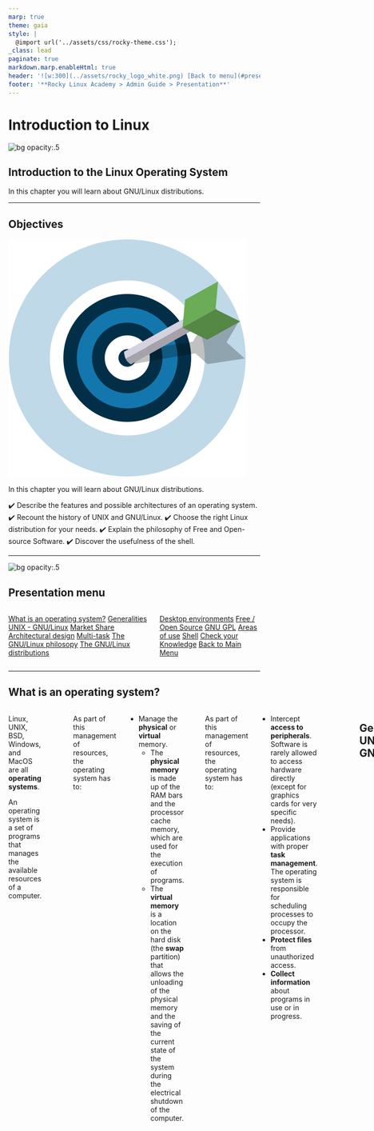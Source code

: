 ```yaml
---
marp: true
theme: gaia
style: |
  @import url('../assets/css/rocky-theme.css');
_class: lead
paginate: true
markdown.marp.enableHtml: true
header: '![w:300](../assets/rocky_logo_white.png) [Back to menu](#presentation-menu)'
footer: '**Rocky Linux Academy > Admin Guide > Presentation**'
---
```


# Introduction to Linux
<!-- markdownlint-disable MD024 -->
![bg opacity:.5](../assets/rocky_linux_logo.svg)

<div class="intro">

## Introduction to the Linux Operating System

</div>

In this chapter you will learn about GNU/Linux distributions.

---

## Objectives

<i class="fa-pull-right fa-4x">![w:200 opacity:50%](./images/objectives.png)</i>

In this chapter you will learn about GNU/Linux distributions.

:heavy_check_mark: Describe the features and possible architectures of an operating system.
:heavy_check_mark: Recount the history of UNIX and GNU/Linux.
:heavy_check_mark: Choose the right Linux distribution for your needs.
:heavy_check_mark: Explain the philosophy of Free and Open-source Software.
:heavy_check_mark: Discover the usefulness of the shell.

---

![bg opacity:.5](../assets/rocky_linux_logo.svg)

<div class="plan_header">

## Presentation menu

<div class="columns plan">
<div>

[What is an operating system?](#what-is-an-operating-system)
[Generalities UNIX - GNU/Linux](#generalities-unix---gnulinux)
[Market Share](#market-share)
[Architectural design](#architectural-design)
[Multi-task](#multi-task)
[The GNU/Linux philosopy](#the-unixlinux-philosophy)
[The GNU/Linux distributions](#the-gnulinux-distributions)

</div>
<div>

[Desktop environments](#desktop-environments)
[Free / Open Source](#free--open-source)
[GNU GPL](#gnu-gpl)
[Areas of use](#areas-of-use)
[Shell](#shell)
[Check your Knowledge](#check-your-knowledge)
[Back to Main Menu](../)

</div>
</div>

---

## What is an operating system?

<div class="columns">
<div>

Linux, UNIX, BSD, Windows, and MacOS are all **operating systems**.

<div class="abstract">

<i class="fa abstract-icon fa-arrows-to-circle fa-pull-left fa-2x"></i>

An operating system is a set of programs that manages the available resources of a computer.

</div>
</div>
<div>

<i class="fa-pull-right">![w:380](./images/role-of-operating-system.png)</i>

</div>

---

As part of this management of resources, the operating system has to:

* Manage the **physical** or **virtual** memory.
  * The **physical memory** is made up of the RAM bars and the processor cache memory, which are used for the execution of programs.
  * The **virtual memory** is a location on the hard disk (the **swap** partition) that allows the unloading of the physical memory and the saving of the current state of the system during the electrical shutdown of the computer.

---

As part of this management of resources, the operating system has to:

* Intercept **access to peripherals**.
  Software is rarely allowed to access hardware directly (except for graphics cards for very specific needs).
* Provide applications with proper **task management**.
  The operating system is responsible for scheduling processes to occupy the processor.
* **Protect files** from unauthorized access.
* **Collect information** about programs in use or in progress.

---

![w:500](images/operating_system.png)

---

## Generalities UNIX - GNU/Linux

<i class="fa-pull-right">![w:500 opacity:50%](./images/gnu-linux.png)</i>

### History

---

#### UNIX

* **1964 — 1968**:
  MULTICS (MULTiplexed Information and Computing Service) is developed for MIT, Bell Labs (AT&T) and General Electric.

---

#### UNIX

* **1969 — 1971**: After the withdrawal of Bell (1969) and then General Electric from the project, two developers, Ken Thompson and Dennis Ritchie (joined later by Brian Kernighan), judging MULTICS to be too complex, begin development of UNIX (UNiplexed Information and Computing Service). While it was originally created in Assembly language, the creators of UNIX eventually develop the B language and then the C language (1971) and completely rewrite UNIX.

---

#### UNIX

<i class="fa-pull-right">![w:200](./images/unix-logo.svg)</i>

As it was developed in 1970, the reference (epoch) date for the start of time of UNIX/Linux systems is set at January 01, 1970.

The C language remains one of the most popular programming languages today. A low-level language, close to the hardware, it allows the adaptation of the operating system to any machine architecture having a C compiler.

---

#### UNIX

UNIX is an open and evolving operating system that has played a major role in the history of computing. It forms the basis for many other systems such as Linux, BSD, MacOS, and more.

UNIX is still relevant today (HP-UX, AIX, Solaris, etc.).

---

#### GNU Project

* **1984**: Richard Matthew Stallman launched the GNU (GNU's Not Unix) Project, which aims to establish a **free** and **open** Unix system, in which the more important tools are: gcc compiler, bash shell, Emacs editor and so on. GNU is a Unix-like operating system. The development of GNU, started in January 1984, is known as the GNU Project. Many of the programs in GNU are released under the auspices of the GNU Project; those we call GNU packages.

* **1990**: GNU's own kernel, the GNU Hurd, was started in 1990 (before Linux was started).

---

#### MINIX

* **1987**: Andrew S. Tanenbaum develops MINIX, a simplified UNIX, to teach operating systems in a simple way. Mr. Tanenbaum makes the source code of his operating system available.

---

#### Linux

* **1991**: A Finnish student, **Linus Torvalds**, creates an operating system that runs on his personal computer and names it Linux. He publishes his first version, called 0.02, on the Usenet discussion forum, and other developers help him improve his system. The term Linux is a play on words between the founder's first name, Linus, and UNIX.

---

#### Linux

* **1993**: The Debian distribution is created. Debian is a non-commercial, community-based distribution. Originally developed for use on servers, it is  well-suited for this role; however it is a universal system, usable on a personal computer as well. Debian forms the basis for many other distributions, such as Mint or Ubuntu.

---

#### Linux

* **1994**: The commercial distribution Red Hat is created by the company Red Hat, which is today the leading distributor of the GNU/Linux operating system. Red Hat supports the community version Fedora and until recently the free distribution CentOS.

---

#### Linux

* **1997**: The KDE desktop environment is created. It is based on the Qt component library and the C++ development language.

* **1999**: The GNOME desktop environment is created. It is based on the GTK+ component library.

---

#### Linux

* **2002**: The Arch distribution is created. Its distinctive is that it offers rolling release (continuous update).

* **2004**: Ubuntu is created by the Canonical company (Mark Shuttleworth). It is based on Debian but includes free and proprietary software.

* **2021**: Rocky Linux is created, based on Red Hat distribution.

---

#### Linux

<i class="fa fa-quote-left fa-3x fa-pull-left"></i> Dispute over the name: although people are accustomed to calling the Linux operating system verbally, Linux is strictly a kernel. We must not forget the development and contribution of the GNU project to the open source cause, so! I prefer to call it the GNU/Linux operating system.

---

### Market share

<!--
TODO: graphics with market share for servers and pc.
-->

<i class="fa-pull-right">![w:200 opacity:50%](./images/market-share.png) </i>

Despite its prevalence, Linux remains relatively unknown by the general public. Linux is hidden within **smartphones**, **televisions**, **internet boxes**, etc. Almost **70% of the websites** in the world are hosted on a Linux or UNIX server!

Linux equips about **3% of personal computers** but more than **82% of smartphones**. The **Android** operating system, for example, uses a Linux kernel.

---
<!-- TODO: review those stats -->

### Market share

Linux equips 100% of the top 500 supercomputers since 2018. A supercomputer is a computer designed to achieve the highest possible performance with the techniques known at the time of its design, especially with regard to computing speed.

---

### Architectural design

<i class="fa-pull-right">![w:150](./images/arch_design.png)</i>

* The **kernel** is the first software component.
  * It is the heart of the Linux system.
  * It manages the hardware resources of the system.
  * The other software components must go through it to access the hardware.

---

### Architectural design

<i class="fa-pull-right">![w:150 opacity:50%](./images/shell.png)</i>

* The **shell** is a utility that interprets user commands and ensures their execution.
  * Main shells: Bourne shell, C shell, Korn shell and Bourne-Again shell (bash).

---

### Architectural design

<i class="fa-pull-right">![w:150 opacity:50%](./images/applications.png)</i>

* **Applications** are user programs including but not limited to:
  * Internet browsers
  * Word processors
  * Spreadsheets

---

### Multi-task

<i class="fa-pull-right">![w:150 opacity:50%](./images/task.png)</i>

Linux belongs to the family of time-sharing operating systems. It divides processing time between several programs, switching from one to another in a transparent way for the user. This implies:

* Simultaneous execution of several programs.
* Distribution of CPU time by the scheduler.
* Reduction of problems caused by a failed application.
* Reduced performance in the event of too many programs running.

---

### Multi-user

<i class="fa-pull-right">![w:150 opacity:50%](./images/user.png)</i>

The purpose of MULTICS was to allow several users to work from several terminals (screen and keyboard) from a single computer (very expensive at the time). Linux, inspired by this operating system, kept this ability to work with several users simultaneously and independently, each one having their own user account with memory space and access rights to files and software.

---

### Multi-processor

<i class="fa-pull-right">![w:150 opacity:50%](./images/processor.png)</i>

Linux is able to work with multi-processor computers or with multi-core processors.

---

### Multi-platform

<div class="columns">
<div>

Linux is written in a high-level language that can be adapted to different types of platforms during compilation. This allows it to run on:

</div>
<div>

* Home computers (PC and laptop)
* Servers (data and applications)
* Portable computers (smartphones and tablets)

</div>
</div>

---

### Multi-platform

<div class="columns">
<div>

Linux is written in a high-level language that can be adapted to different types of platforms during compilation. This allows it to run on:

</div>
<div>

* Embedded systems (car computers)
* Active network elements (routers and switches)
* Household appliances (TVs and refrigerators)

</div>
</div>

---

### Open

<i class="fa-pull-right">![w:200 opacity:50%](./images/open.png)</i>

Linux is based on recognized standards such as [POSIX](http://en.wikipedia.org/wiki/POSIX), [TCP/IP](https://en.wikipedia.org/wiki/Internet_protocol_suite), [NFS](https://en.wikipedia.org/wiki/Network_File_System), and [Samba](https://en.wikipedia.org/wiki/Samba_(software)), which allow it to share data and services with other application systems.

---

### The UNIX/Linux Philosophy

<div class="columns">
<div>

* Treat everything as a file.
* Value portability.
* Do one thing and do it well.
* KISS: Keep It Simple Stupid.

</div>
<div>

<i class="fa-pull-right">![w:200 opacity:50%](./images/philosopy.png)</i>

</div>
</div>

---

### The UNIX/Linux Philosophy

<div class="columns">
<div>

* "UNIX is basically a simple operating system, but you have to be a genius to understand the simplicity." (**Dennis Ritchie**)
* "Unix is user-friendly. It just isn't promiscuous about which users it's friendly with." (**Steven King**)

</div>
<div>

<i class="fa-pull-right">![w:200 opacity:50%](./images/philosopy.png)</i>

</div>
</div>

---

### The GNU/Linux distributions

<i class="fa-pull-left fa-border">![w:200 opacity:50%](./images/distributions.png)</i>

A Linux distribution is a **consistent set of software** assembled around the Linux kernel, ready to be installed along with the necessary components to manage itself (installation, removal, configuration). There are **associative** or **community** distributions (Debian, Rocky) and **commercial** distributions (Red Hat, Ubuntu).

---

### The GNU/Linux distributions

<i class="fa-pull-left fa-border">![w:200 opacity:50%](./images/distributions.png)</i>

Each distribution offers one or more **desktop environments**, and provides a set of pre-installed software and a library of additional software. Configuration options (kernel or services options for example) are specific to each distribution.

This principle allows distributions to be geared to **beginners** (Ubuntu, Linux Mint...) or fully customizable for **advanced users** (Gentoo, Arch);  distributions can also be more adept with **servers** (Debian, Red Hat) or **workstations** (Fedora).

---

### Desktop environments

<i class="fa-pull-left fa-border">![w:200 opacity:50%](./images/desktop.png)</i>

There are many graphic environments such as **GNOME**, **KDE**, **LXDE**, **XFCE**, etc. There is something for everyone, and their **ergonomics** hold their own against Microsoft or Apple systems.

---

### Desktop environments

<i class="fa-pull-left fa-border">![w:200 opacity:50%](./images/desktop.png)</i>

So why is there so little enthusiasm for Linux, when this system is practically **virus free**? Could it be because so many editors (Adobe) and manufacturers (Nvidia) do not play the free game and do not provide a version of their software or **drivers** for GNU/Linux? Perhaps it's fear of change, or the difficulty of finding where to buy a Linux computer, or too few games distributed under Linux. That last excuse at least shouldn't be true for long, with the advent of the game engine Steam for Linux.

---

### Desktop environments

<i class="fa-pull-left fa-border">![w:200 opacity:50%](./images/gnome.png)</i>

The **GNOME 3** desktop environment no longer uses the concept of desktop but that of GNOME Shell (not to be confused with the command line shell). It serves as a desktop, a dashboard, a notification area and a window selector. The GNOME desktop environment is based on the **GTK+** component library.

---

### Desktop environments

![w:768](./images/01-presentation-gnome.png)

---

### Desktop environments

<i class="fa-pull-left fa-border">![w:200 opacity:50%](./images/kde.png)</i>

The **KDE** desktop environment is based on the **Qt** component library. It is traditionally recommended for users familiar with a Windows environment.

---

### Desktop environments

![w:650](./images/01-presentation-kde.png)

---

### Free / Open Source

<i class="fa-pull-right fa-border">![w:200 opacity:50%](./images/free.png)</i>

A user of a Microsoft or Mac operating system must purchase a license to use the operating system. This license has a cost, although it is usually transparent (the price of the license is included in the price of the computer).

In the **GNU/Linux** world, the Free Software movement provides mostly free distributions.

**Free** does not mean free!

---

### Free / Open Source

<i class="fa-pull-right fa-border">![w:200 opacity:50%](./images/free.png)</i>

**Open Source**: the source code is available, so it is possible to consult and modify it under certain conditions.

A free software is necessarily open-source, but the opposite is not true since open-source software is distinct from the freedom offered by the GPL license.

---

### GNU GPL

#### (GNU General Public License)

The **GPL** guarantees the author of a software its intellectual property, but allows modification, redistribution or resale of software by third parties, provided that the source code is included with the software. The GPL is the license that came out of the **GNU** (GNU is Not UNIX) project, which was instrumental in creating Linux.

---

### GNU GPL

It implies:

* The freedom to run the program, for any purpose.
* The freedom to study how the program works and adapt it to your needs.
* The freedom to redistribute copies.
* The freedom to improve the program, and publish those improvements for the benefit of the whole community.

---

### GNU GPL

On the other hand, even products licensed under the GPL can have a cost. This is not for the product itself, but the **guarantee that a team of developers will continue to work on it to make it evolve and troubleshoot errors, or even provide support to users**.

---

### Areas of use

<div class="columns">
<div>

A Linux distribution excels for:

<i class="fa-pull-left">![w:300 opacity:50%](./images/server.png)</i>

</div>
<div>

* **Servers**: HTTP, email, groupware, file sharing, etc.
* **Security**: Gateway, firewall, router, proxy, etc.
* **Central computers**: Banks, insurance, industry, etc.
* **Embedded systems**: Routers, Internet boxes, SmartTVs, etc.

</div>
</div>

---

### Areas of use

Linux is a suitable choice for hosting databases or websites, or as a mail server, DNS or firewall. In short, Linux can do just about anything, which explains the quantity of specific distributions.

---

### Shell

#### Generalities

<i class="fa-pull-right">![w:300 opacity:50%](./images/terminal.png)</i>

The **shell**, known as _command interface_, allows users to send commands to the operating system. It is less visible today since the implementation of graphical interfaces, but remains a privileged means on Linux systems which do not all have graphical interfaces and whose services do not always have a setting interface.

---

### Shell

<i class="fa-pull-right">![w:300 opacity:50%](./images/terminal.png)</i>

It offers a real programming language including classical structures (loops, alternatives) and common constituents (variables, passing of parameters, and sub-programs). It allows the creation of scripts to automate certain actions (backups, creation of users, system monitoring, etc.).

---

### Shell

<div class="columns">
<div>

There are several types of shells available and configurable on a platform or according to the user's preference. A few examples include:

</div>
<div>

* sh, the POSIX standard shell
* csh, command-oriented shell in C
* bash, Bourne-Again Shell, Linux shell

</div>
</div>

---

#### Shell Functionalities

* Command execution (checks the command given and executes it).
* Input/Output redirection (returns data to a file instead of writing it on the screen).
* Connection process (manages the user's connection).
* Interpreted programming language (allowing the creation of scripts).
* Environment variables (access to information specific to the system during operation).

---

### Shell Principle

![h:400](./images/shell-principle.png)

---

#### Check your Knowledge

:heavy_check_mark: An operating system is a set of programs for managing the available resources of a computer:

[ ] True
[ ] False

---

#### Check your Knowledge

:heavy_check_mark: The operating system is necessary to:

[ ] Manage physical and virtual memory
[ ] Allow direct access to peripherals
[ ] Subcontract the management of tasks to the processor
[ ] Collect information about the programs used or in use

---

#### Check your Knowledge

:heavy_check_mark: Among these personalities, which ones participated in the development of UNIX:

[ ] Linus Torvalds
[ ] Ken Thompson
[ ] Lionel Richie
[ ] Brian Kernighan
[ ] Andrew Stuart Tanenbaum

---

#### Check your Knowledge

:heavy_check_mark: The original nationality of Linus Torvalds, creator of the Linux kernel, is:

[ ] Swedish
[ ] Finnish
[ ] Norwegian
[ ] Flemish
[ ] French  

---

#### Check your Knowledge

:heavy_check_mark: Which of the following distributions is the oldest:

[ ] Debian
[ ] Slackware
[ ] Red Hat
[ ] Arch

---

#### Check your Knowledge

:heavy_check_mark: Is the Linux kernel:

[ ] Multi-tasking
[ ] Multi-user
[ ] Multi-processor
[ ] Multi-core
[ ] Cross-platform
[ ] Op

---

#### Check your Knowledge

:heavy_check_mark: Is free software necessarily open-source?

[ ] True
[ ] False

---

#### Check your Knowledge

:heavy_check_mark: Is open-source software necessarily free?

[ ] True
[ ] False

---

#### Check your Knowledge

:heavy_check_mark: Which of the following is not a shell:

[ ] Jason
[ ] Jason-Bourne shell (jbsh)
[ ] Bourne-Again shell (bash)
[ ] C shell (csh)
[ ] Korn shell (ksh)

<i class="button">[Next Chapter](./03-commands.html)</i>
